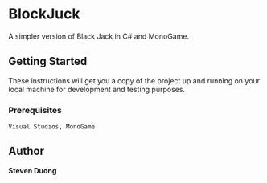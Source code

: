 # BlockJuck

A simpler version of Black Jack in C# and MonoGame.

## Getting Started

These instructions will get you a copy of the project up and running on your local machine for development and testing purposes.

### Prerequisites

```
Visual Studios, MonoGame
```

## Author

**Steven Duong**
